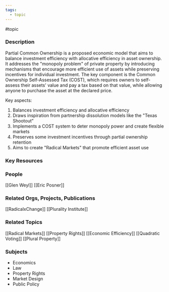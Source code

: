 ```yaml
---
tags:
  - topic
---
```

#topic

### Description
Partial Common Ownership is a proposed economic model that aims to balance investment efficiency with allocative efficiency in asset ownership. It addresses the "monopoly problem" of private property by introducing mechanisms that encourage more efficient use of assets while preserving incentives for individual investment. The key component is the Common Ownership Self-Assessed Tax (COST), which requires owners to self-assess their assets' value and pay a tax based on that value, while allowing anyone to purchase the asset at the declared price.

Key aspects:
1. Balances investment efficiency and allocative efficiency
2. Draws inspiration from partnership dissolution models like the "Texas Shootout"
3. Implements a COST system to deter monopoly power and create flexible markets
4. Preserves some investment incentives through partial ownership retention
5. Aims to create "Radical Markets" that promote efficient asset use

### Key Resources

### People
[[Glen Weyl]]
[[Eric Posner]]

### Related Orgs, Projects, Publications
[[RadicalxChange]]
[[Plurality Institute]]

### Related Topics
[[Radical Markets]]
[[Property Rights]]
[[Economic Efficiency]]
[[Quadratic Voting]]
[[Plural Property]]

### Subjects
- Economics
- Law
- Property Rights
- Market Design
- Public Policy